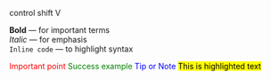 control shift V

**Bold** — for important terms  
_Italic_ — for emphasis  
`Inline code` — to highlight syntax

<span style="color:red">Important point</span>
<span style="color:green">Success example</span>
<span style="color:blue">Tip or Note</span>
<mark>This is highlighted text</mark>
